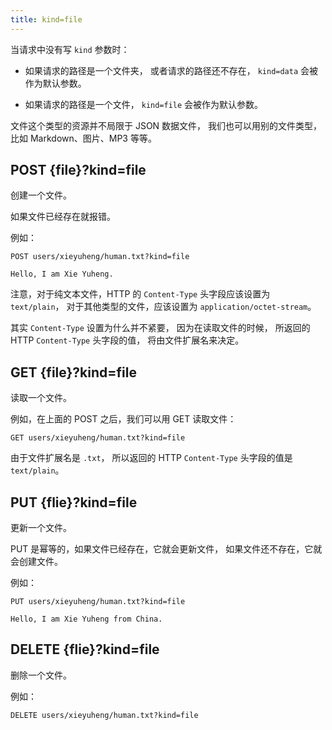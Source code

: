 ```yaml
---
title: kind=file
---
```


当请求中没有写 `kind` 参数时：

- 如果请求的路径是一个文件夹，
  或者请求的路径还不存在，
  `kind=data` 会被作为默认参数。

- 如果请求的路径是一个文件，
  `kind=file` 会被作为默认参数。

文件这个类型的资源并不局限于 JSON 数据文件，
我们也可以用别的文件类型，比如 Markdown、图片、MP3 等等。

## POST {file}?kind=file

创建一个文件。

如果文件已经存在就报错。

例如：

```
POST users/xieyuheng/human.txt?kind=file

Hello, I am Xie Yuheng.
```

注意，对于纯文本文件，HTTP 的 `Content-Type` 头字段应该设置为 `text/plain`，
对于其他类型的文件，应该设置为 `application/octet-stream`。

其实 `Content-Type` 设置为什么并不紧要，
因为在读取文件的时候，
所返回的 HTTP `Content-Type` 头字段的值，
将由文件扩展名来决定。


## GET {file}?kind=file

读取一个文件。

例如，在上面的 POST 之后，我们可以用 GET 读取文件：

```
GET users/xieyuheng/human.txt?kind=file
```

由于文件扩展名是 `.txt`，
所以返回的 HTTP `Content-Type` 头字段的值是 `text/plain`。

## PUT {flie}?kind=file

更新一个文件。

PUT 是幂等的，如果文件已经存在，它就会更新文件，
如果文件还不存在，它就会创建文件。

例如：

```
PUT users/xieyuheng/human.txt?kind=file

Hello, I am Xie Yuheng from China.
```

## DELETE {flie}?kind=file


删除一个文件。

例如：

```
DELETE users/xieyuheng/human.txt?kind=file
```
